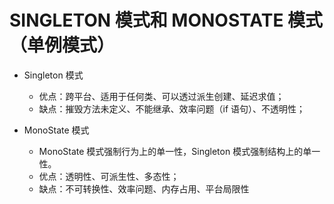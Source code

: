 # SINGLETON 模式和 MONOSTATE 模式（单例模式）

- Singleton 模式
  - 优点：跨平台、适用于任何类、可以透过派生创建、延迟求值；
  - 缺点：摧毁方法未定义、不能继承、效率问题（if 语句）、不透明性；

- MonoState 模式
  - MonoState 模式强制行为上的单一性，Singleton 模式强制结构上的单一性。
  - 优点：透明性、可派生性、多态性；
  - 缺点：不可转换性、效率问题、内存占用、平台局限性